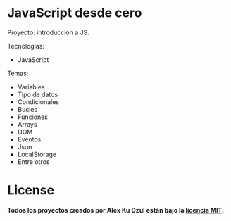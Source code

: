 # JavaScript desde cero
Proyecto: introducción a JS.

Tecnologías:
- JavaScript

Temas:
- Variables
- Tipo de datos
- Condicionales
- Bucles
- Funciones
- Arrays
- DOM
- Eventos
- Json
- LocalStorage
- Entre otros

# License

#### Todos los proyectos creados por Alex Ku Dzul están bajo la [licencia MIT](https://opensource.org/licenses/MIT).